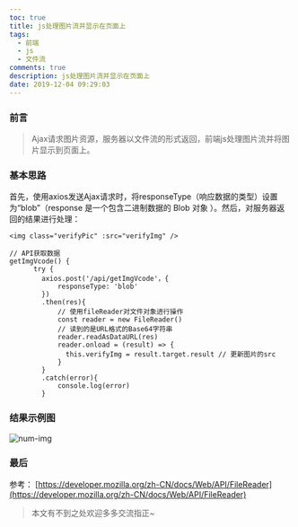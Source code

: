```yaml
---
toc: true
title: js处理图片流并显示在页面上
tags:
  - 前端
  - js
  - 文件流
comments: true
description: js处理图片流并显示在页面上
date: 2019-12-04 09:29:03
---
```



### 前言


>Ajax请求图片资源，服务器以文件流的形式返回，前端js处理图片流并将图片显示到页面上。

### 基本思路
首先，使用axios发送Ajax请求时，将responseType（响应数据的类型）设置为“blob”（response 是一个包含二进制数据的 Blob 对象 ）。然后，对服务器返回的结果进行处理：


```
<img class="verifyPic" :src="verifyImg" />
```
<!--more-->
```
// API获取数据
getImgVcode() {
      try {
        axios.post('/api/getImgVcode'，{
            responseType: 'blob'
        })
        .then(res){
            // 使用fileReader对文件对象进行操作 
            const reader = new FileReader() 
            // 读到的是URL格式的Base64字符串
            reader.readAsDataURL(res) 
            reader.onload = (result) => {
              this.verifyImg = result.target.result // 更新图片的src
            }
        }
        .catch(error){
            console.log(error)
        }
```
### 结果示例图

![num-img](num-img.png)

### 最后

参考： [https://developer.mozilla.org/zh-CN/docs/Web/API/FileReader](https://developer.mozilla.org/zh-CN/docs/Web/API/FileReader)

>本文有不到之处欢迎多多交流指正~
